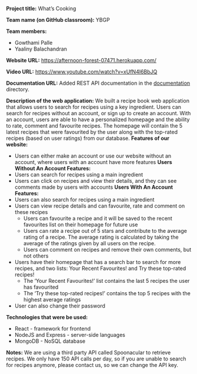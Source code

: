**Project title:** What’s Cooking

**Team name (on GitHub classroom):** YBGP

**Team members:**
*	Gowthami Palle
*	Yaaliny Balachandran

**Website URL:** https://afternoon-forest-07471.herokuapp.com/

**Video URL:** https://www.youtube.com/watch?v=xUfN4I6BbJQ

**Documentation URL:** Added REST API documentation in the [documentation](./documentation) directory.

**Description of the web application:**
We built a recipe book web application that allows users to search for recipes using a key ingredient. Users can search for recipes without an account, or sign up to create an account. With an account, users are able to have a personalized homepage and the ability to rate, comment and favourite recipes. The homepage will contain the 5 latest recipes that were favourited by the user along with the top-rated recipes (based on user ratings) from our database.
**Features of our website:**
* Users can either make an account or use our website without an account, where users with an account have more features
**Users Without An Account Features:**
* Users can search for recipes using a main ingredient
* Users can click on recipes and view their details, and they can see comments made by users with accounts
**Users With An Account Features:**
* Users can also search for recipes using a main ingredient
* Users can view recipe details and can favourite, rate and comment on these recipes
  * Users can favourite a recipe and it will be saved to the recent favourites list on their homepage for future use
  * Users can rate a recipe out of 5 stars and contribute to the average rating of a recipe. The average rating is calculated by taking the average of the ratings given by all users on the recipe.
  * Users can comment on recipes and remove their own comments, but not others
* Users have their homepage that has a search bar to search for more recipes, and two lists: Your Recent Favourites! and Try these top-rated recipes!
  * The ‘Your Recent Favourites!’ list contains the last 5 recipes the user has favourited
  * The ‘Try these top-rated recipes!’ contains the top 5 recipes with the highest average ratings
* User can also change their password

**Technologies that were be used:**
*	React - framework for frontend
*	NodeJS and Express - server-side languages
*	MongoDB - NoSQL database

**Notes:** We are using a third party API called Spoonacular to retrieve recipes. We only have 150 API calls per day, so if you are unable to search for recipes anymore, please contact us, so we can change the API key.